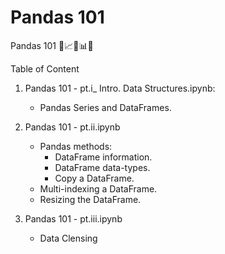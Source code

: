 # Pandas 101
Pandas 101 🐼📈🏹📊📐

Table of Content

1. Pandas 101 - pt.i_ Intro. Data Structures.ipynb:
   * Pandas Series and DataFrames.

2. Pandas 101 - pt.ii.ipynb
   * Pandas methods:
     - DataFrame information.
     - DataFrame data-types.
     - Copy a DataFrame.
   * Multi-indexing a DataFrame.
   * Resizing the DataFrame.
  
  3. Pandas 101 - pt.iii.ipynb
     * Data Clensing
